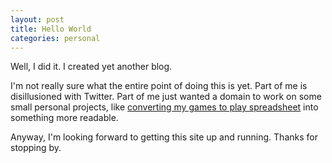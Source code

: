 ```yaml
---
layout: post
title: Hello World
categories: personal
---
```


Well, I did it. I created yet another blog.

I'm not really sure what the entire point of doing this is yet. Part of me is disillusioned with Twitter. Part of me just wanted a domain to work on some small personal projects, like [converting my games to play spreadsheet](https://docs.google.com/spreadsheets/d/1zg-SOYI8DlH-ibSNslfPtq0xJB4sEMb_7OHKbq2qclk/edit?usp=sharing) into something more readable.

Anyway, I'm looking forward to getting this site up and running. Thanks for stopping by.